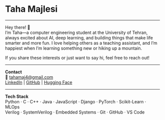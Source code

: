 # Taha Majlesi

---

Hey there! 👋  
I’m Taha—a computer engineering student at the University of Tehran, always excited about AI, deep learning, and building things that make life smarter and more fun. I love helping others as a teaching assistant, and I’m happiest when I’m learning something new or hiking up a mountain.

If you share these interests or just want to say hi, feel free to reach out!

---
**Contact**  
📧 tahamaj4@gmail.com  
[LinkedIn](https://www.linkedin.com/in/tahamajlesi/) | [GitHub](https://github.com/tahamajs) | [Hugging Face](https://huggingface.co/tahamajs/)

---

**Tech Stack**  
Python · C · C++ · Java · JavaScript · Django · PyTorch · Scikit-Learn · MLOps  
Verilog · SystemVerilog · Embedded Systems · Git · GitHub · VS Code
